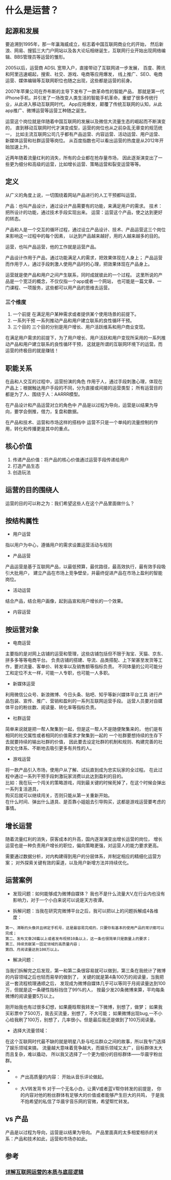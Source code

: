 # 什么是运营？

## 起源和发展
要追溯到1995年，那一年瀛海威成立，标志着中国互联网商业化的开始，
然后新浪、网易、搜狐三大门户网站以及各大论坛相继诞生，互联网行业开始出现网络编辑、BBS管理员等运营的雏形。

2005以后，运营商 ADSL 宽带入户，直接带动了互联网进一步发展，
百度、腾讯和阿里迅速崛起，搜索、社交、游戏、电商等应用爆发，
线上推广、SEO、电商运营、媒体编辑等互联网职位也随之出现，这些都是运营的前身。

2007年苹果公司在乔布斯的主导下发布了一款革命性的智能产品，
那就是第一代iPhone手机，并引发了一场改变人类生活的智能手机革命，重塑了很多传统行业，从此进入移动互联网时代。
App应用爆发，颠覆了传统互联网的认知，从此app推广、微博运营等运营工种随之诞生。

运营这个岗位就是伴随着中国互联网的发展以及微信大流量生态的崛起而不断演变的，
直到移动互联网时代才演变成型，运营的岗位也从之前杂乱无章变的规范统一，
比如主流互联网公司几乎都有产品运营、内容运营、活动运营、用户运营、新媒体运营和社群运营等岗位。
从百度指数也可以看出运营的热度是从2012年开始加速上升。

近两年随着流量红利的消失，所有的企业都在抢存量市场，
因此逐渐演变出了一些更为细分和高级的运营，比如增长运营、策略运营和裂变运营等等。

## 定义

从广义的角度上说，一切围绕着网站产品进行的人工干预都叫运营。

产品：也叫产品设计，通过设计产品需要有的功能，来满足用户的需求。
技术：把所设计的功能，通过技术手段实现出来。
运营：运营这个产品，使之达到更好的转态。

产品和人是一个交互的循环过程，通过设立产品设计、技术、产品运营这三个岗位来影响这一过程中的每个因素，
以达到产品越来越好，用的人越来越多的目的。

运营，也叫产品运营，他的工作就是运营产品。

产品设计作用于产品，通过功能满足人的需求，把效果体现在人身上；
产品运营而作用于人，通过手段刺激人使用产品时的心理，把效果体现在产品身上。

运营就是使产品和用户之间产生联系，同时成就彼此的一个过程。
这里所说的产品是一个宽泛的概念，不仅仅指一个app或者一个网站，
也可能是一篇文章、一门课程、一项服务，这些都可以用产品的思维去运营。

### 三个维度
1. 一个前提
    在满足用户某种需求或者提供某个使用场景的前提下。
2. 一系列干预
    一系列推动产品和用户建立联系的良性循环干预。
3. 三个目的
    三个目的分别是用户增长、用户活跃维系和用户商业变现。

在满足用户需求的前提下，为了用户增长、用户活跃和用户变现所采用的一系列推动产品和用户建立联系的良性循环干预，
这就是所谓的互联网环境下的运营。而运营的终极目的就是赚钱！

## 职能关系

在品和人交互的过程中，运营扮演的角色
作用于人，通过手段刺激心理，体现在产品上；根据触达用户手段的不同，分为直接或间接的运营类型；
所有运营目的都是为了人、围绕于人：AARRR模型。

在产品设计和产品运营对立的角色中
产品是以过程为导向，运营是以结果为导向，要学会倒推，借力，复盘和数据。

在产品和技术、运营和市场这样的搭档中
运营不只是一个单纯的流量控制的作用，转化和传播更是其中的重点。

## 核心价值

1. 传递产品价值：将产品的核心价值通过运营手段传递给用户
2. 打造产品生态
3. 创造玩法

## 运营的目的围绕人

运营的目的可以称之为：我们希望这些人在这个产品里面做什么？

## 按结构属性

* 用户运营

指以用户为中心，遵循用户的需求设置运营活动与规则

* 产品运营

产品运营是基于互联网产品，以最低预算，最优路径，最高效执行，最有效手段吸引大批用户，
建立产品在市场上竞争壁垒，并最终促进产品在市场上盈利的智能岗位。

* 活动运营

结合产品，结合用户画像，起到品宣和用户增长的一个效果。

* 内容运营

## 按运营对象

* 电商运营

主要指的是对网上店铺的运营和管理，这些店铺包括但不限于淘宝、天猫、京东、拼多多等等电商平台。
负责店铺的搭建、导流、品类搭配、上下架甚至发货等工作，要对流量、客单价、转发率以及销售额等指标负责。
不同体量的公司可能分工和定位不太一样，可能一人专职，也可能一人多职。

* 新媒体运营

利用微信公众号、新浪微博、今日头条、贴吧、知乎等新兴媒体平台工具
	进行产品包装、宣传、推广、营销和盈利的一系列互联网运营手段。
运营人员要对自媒体平台的粉丝数、阅读量、转化率等指标负责。

* 社群运营

简单来说就是把一帮人聚集到一起，但是这一帮人不是随便聚集来的，
	他们是有相同的社交属性或者相同的价值需求才聚集到一起的
一个社群要想持续的生存下去就要持续的输出社群的价值，
	因此要去设定社群的机制和规则、构建完善的社群文化体系、不断地去吸引更多有共性的人。

* 游戏运营

将一款产品引入市场，使用户从了解、试玩直到成为忠实玩家的全过程。
在此过程中通过一系列干预手段刺激玩家消费以此达到盈利的目的。  
比如：我在玩一个闯关的策略游戏，闯到最关键的时候死掉了，在这个时候会弹出一系列复活道具，  
购买后就可以继续闯关，否则只能从第一关重新开始。  
在什么时间、弹出什么道具、是否靠小姐姐去引导购买，这都是游戏运营要考虑的事情。

## 增长运营

随着流量红利的消失，获客成本的升高，国内逐渐演变出增长运营的岗位，
增长运营也是一种负责用户增长的职位，偏向策略更强，对运营人的能力要求更高。

需要通过数据分析，对内构建得到用户的分层体系，并制定相应的精细化运营方案；
对外探索关键有效的渠道，以及用户新增方法并持续优化。

## 运营案例

* 发现问题：如何能够成为微博自媒体？
我也不是什么流量大V,在行业内也没有影响力，对于一个小白来说可以说是天方夜谭。

* 拆解问题：当我在研究完微博平台之后，我可以把以上的问题拆解成4各维度：
```text
第一、清晰的头像并且绑定手机号，这是最容易完成的，只要你有基本的使用产品的常识都可以完成；
第二、发布文章20篇以上或者发布视频10条以上，这一条也很简单只是数量上的要求；
第三、持续贡献某一固定领域的高质量内容；
第四、月阅读量达到100万以上。
```

* 解决问题：

当我们拆解完之后发现，第一和第二条很容易就可以做到，第三条在我统计了微博的内容领域之后也轻而易举的做到了，
关键的就是第4条100万的阅读量，当我把这一套流程梳理通顺之后，
发现成为微博自媒体几乎可以等同于月阅读量达到100万，但就是这一条硬性指标挡住了99%的人，
按最少发20条微博来算，平均每条微博的阅读量要5万以上。

刚开始我也有过很多幻想，如果鹿晗帮我转发一下微博，别想了，做梦；
如果我买彩票中了500万，我去买流量，别想了，不大可能；
如果微博出现bug,一不小心给我刷了100万，别想了，几率很小。但是最后我还是做到了100万阅读量。

* 选择大流量领域：

在这个互联网时代最不缺的就是明星八卦与吃瓜群众之间的故事，所以我专门选择了娱乐领域来搞，
流量越大意味着竞争越大，而娱乐领域又太广，目标群体太大而且复杂，难以撬动，
所以我又选择了一个更为细分的目标群体——华晨宇粉丝群。

* * 产出高质量的内容：
开始从音乐评论做起。

* * 大V转发背书
对于一个无名小白，让黄V或者蓝V帮你转发的前提是，
你的内容对他的粉丝群体有足够大的价值或者能够产生巨大的共鸣，
于是我不抱希望的私信了华晨宇音乐网的官微，希望帮忙转发。

## vs 产品

产品是以过程为导向，运营是以结果为导向。
产品里面真的太多相爱相杀的关系：产品和技术如此，运营和市场亦如此。

## 参考

### [详解互联网运营的本质与底层逻辑](https://www.toutiao.com/i6716786301854548483/)

